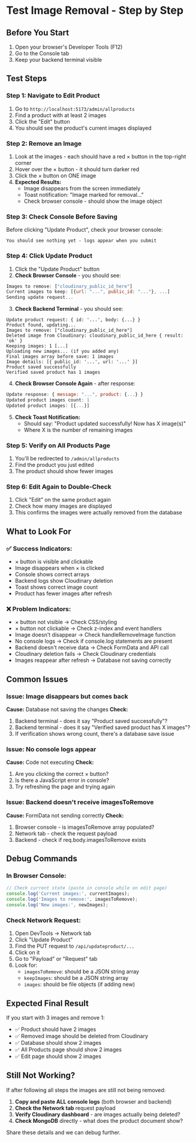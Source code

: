 # Test Image Removal - Step by Step

## Before You Start
1. Open your browser's Developer Tools (F12)
2. Go to the Console tab
3. Keep your backend terminal visible

## Test Steps

### Step 1: Navigate to Edit Product
1. Go to `http://localhost:5173/admin/allproducts`
2. Find a product with at least 2 images
3. Click the "Edit" button
4. You should see the product's current images displayed

### Step 2: Remove an Image
1. Look at the images - each should have a red × button in the top-right corner
2. Hover over the × button - it should turn darker red
3. Click the × button on ONE image
4. **Expected Results:**
   - Image disappears from the screen immediately
   - Toast notification: "Image marked for removal..."
   - Check browser console - should show the image object

### Step 3: Check Console Before Saving
Before clicking "Update Product", check your browser console:
```
You should see nothing yet - logs appear when you submit
```

### Step 4: Click Update Product
1. Click the "Update Product" button
2. **Check Browser Console** - you should see:
```javascript
Images to remove: ["cloudinary_public_id_here"]
Current images to keep: [{url: "...", public_id: "..."}, ...]
Sending update request...
```

3. **Check Backend Terminal** - you should see:
```
Update product request: { id: '...', body: {...} }
Product found, updating...
Images to remove: ["cloudinary_public_id_here"]
Deleted image from Cloudinary: cloudinary_public_id_here { result: 'ok' }
Keeping images: 1 [...]
Uploading new images... (if you added any)
Final images array before save: 1 images
Image details: [{ public_id: '...', url: '...' }]
Product saved successfully
Verified saved product has 1 images
```

4. **Check Browser Console Again** - after response:
```javascript
Update response: { message: "...", product: {...} }
Updated product images count: 1
Updated product images: [{...}]
```

5. **Check Toast Notification:**
   - Should say: "Product updated successfully! Now has X image(s)"
   - Where X is the number of remaining images

### Step 5: Verify on All Products Page
1. You'll be redirected to `/admin/allproducts`
2. Find the product you just edited
3. The product should show fewer images

### Step 6: Edit Again to Double-Check
1. Click "Edit" on the same product again
2. Check how many images are displayed
3. This confirms the images were actually removed from the database

## What to Look For

### ✅ Success Indicators:
- × button is visible and clickable
- Image disappears when × is clicked
- Console shows correct arrays
- Backend logs show Cloudinary deletion
- Toast shows correct image count
- Product has fewer images after refresh

### ❌ Problem Indicators:
- × button not visible → Check CSS/styling
- × button not clickable → Check z-index and event handlers
- Image doesn't disappear → Check handleRemoveImage function
- No console logs → Check if console.log statements are present
- Backend doesn't receive data → Check FormData and API call
- Cloudinary deletion fails → Check Cloudinary credentials
- Images reappear after refresh → Database not saving correctly

## Common Issues

### Issue: Image disappears but comes back
**Cause:** Database not saving the changes
**Check:**
1. Backend terminal - does it say "Product saved successfully"?
2. Backend terminal - does it say "Verified saved product has X images"?
3. If verification shows wrong count, there's a database save issue

### Issue: No console logs appear
**Cause:** Code not executing
**Check:**
1. Are you clicking the correct × button?
2. Is there a JavaScript error in console?
3. Try refreshing the page and trying again

### Issue: Backend doesn't receive imagesToRemove
**Cause:** FormData not sending correctly
**Check:**
1. Browser console - is imagesToRemove array populated?
2. Network tab - check the request payload
3. Backend - check if req.body.imagesToRemove exists

## Debug Commands

### In Browser Console:
```javascript
// Check current state (paste in console while on edit page)
console.log('Current images:', currentImages);
console.log('Images to remove:', imagesToRemove);
console.log('New images:', newImages);
```

### Check Network Request:
1. Open DevTools → Network tab
2. Click "Update Product"
3. Find the PUT request to `/api/updateproduct/...`
4. Click on it
5. Go to "Payload" or "Request" tab
6. Look for:
   - `imagesToRemove`: should be a JSON string array
   - `keepImages`: should be a JSON string array
   - `images`: should be file objects (if adding new)

## Expected Final Result

If you start with 3 images and remove 1:
- ✅ Product should have 2 images
- ✅ Removed image should be deleted from Cloudinary
- ✅ Database should show 2 images
- ✅ All Products page should show 2 images
- ✅ Edit page should show 2 images

## Still Not Working?

If after following all steps the images are still not being removed:

1. **Copy and paste ALL console logs** (both browser and backend)
2. **Check the Network tab** request payload
3. **Verify Cloudinary dashboard** - are images actually being deleted?
4. **Check MongoDB** directly - what does the product document show?

Share these details and we can debug further.
